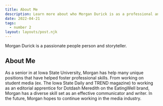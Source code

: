 ```yaml
---
title: About Me
description: Learn more about who Morgan Durick is as a professional and where her passions lie. 
date: 2022-04-21
tags:
  - number 2
layout: layouts/post.njk
---
```

Morgan Durick is a passionate people person and storyteller. 

## About Me

As a senior in at Iowa State University, Morgan has help many unique positions that have helped foster professional skills. From working on student media (ex. The Iowa State Daily and TREND magazine) to working as an editorial apprentice for Dotdash Meredith on the EatingWell brand, Morgan has a diverse skill set as an effective communicator and writer. In the future, Morgan hopes to continue working in the media industry.  
